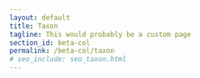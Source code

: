 ```yaml
---
layout: default
title: Taxon
tagline: This would probably be a custom page
section_id: beta-col
permalink: /beta-col/taxon
# seo_include: seo_taxon.html
---
```


<div class="row" style="background: white; margin-top: 20px; margin-bottom: 60px">
  <div id="taxon"></div>
</div>
  <script>
      'use strict';

const e = React.createElement;

class PublicTaxon extends React.Component {

    render() {


      return e(
        ColBrowser.Taxon,
        { catalogueKey: '{{ site.react_base.datasetKey }}' , pathToTree: '{{ site.react_base.pathToTree }}', pathToSearch: '{{ site.react_base.pathToSearch }}', pathToDataset: '{{ site.react_base.pathToDataset }}', pathToTaxon: '{{ site.react_base.pathToTaxon }}', auth: '{{ site.react_base.auth }}', pageTitleTemplate: 'COL | __taxon__'}
      );
    }

}

const domContainer = document.querySelector('#taxon');
ReactDOM.render(e(PublicTaxon), domContainer);
</script>
